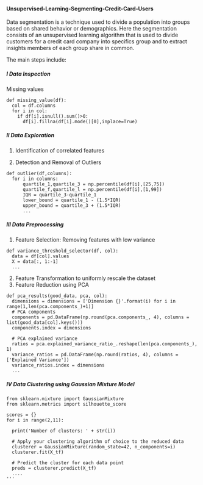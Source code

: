 #### Unsupervised-Learning-Segmenting-Credit-Card-Users
Data segmentation is a technique used to divide a population into groups based on shared behavior or demographics. Here the segmentation consists of an 
unsupervised learning algorithm that is used to divide customers for a credit card company into specifics group and to extract insights members 
of each group share in common.

The main steps include: 
##### I Data Inspection
  Missing values
````
def missing_value(df):
  col = df.columns
  for i in col:
    if df[i].isnull().sum()>0:
      df[i].fillna(df[i].mode()[0],inplace=True)
  `````
  ##### II Data Exploration
  1. Identification of correlated features
  
  2. Detection and Removal of Outliers
  ````
def outlier(df,columns):
    for i in columns:
        quartile_1,quartile_3 = np.percentile(df[i],[25,75])
        quartile_f,quartile_l = np.percentile(df[i],[1,99])
        IQR = quartile_3-quartile_1
        lower_bound = quartile_1 - (1.5*IQR)
        upper_bound = quartile_3 + (1.5*IQR)
        ...

  ````
##### III Data Preprocessing 
  1. Feature Selection: Removing features with low variance
  ```
  def variance_threshold_selector(df, col):
    data = df[col].values
    X = data[:, 1:-1]
    ...
  ```
  2. Feature Transformation to uniformly rescale the dataset 
  3. Feature Reduction using PCA
  ````
  def pca_results(good_data, pca, col):
    dimensions = dimensions = ['Dimension {}'.format(i) for i in range(1,len(pca.components_)+1)]
    # PCA components
    components = pd.DataFrame(np.round(pca.components_, 4), columns = list(good_data[col].keys()))
    components.index = dimensions
    
    # PCA explained variance
    ratios = pca.explained_variance_ratio_.reshape(len(pca.components_), 1)
    variance_ratios = pd.DataFrame(np.round(ratios, 4), columns = ['Explained Variance'])
    variance_ratios.index = dimensions
    ...
   ````
   
   ##### IV Data Clustering using Gaussian Mixture Model
  ````
from sklearn.mixture import GaussianMixture
from sklearn.metrics import silhouette_score

scores = {}
for i in range(2,11):
    
    print('Number of clusters: ' + str(i))
        
    # Apply your clustering algorithm of choice to the reduced data 
    clusterer = GaussianMixture(random_state=42, n_components=i)
    clusterer.fit(X_tf)

    # Predict the cluster for each data point
    preds = clusterer.predict(X_tf)
    ....
'''

